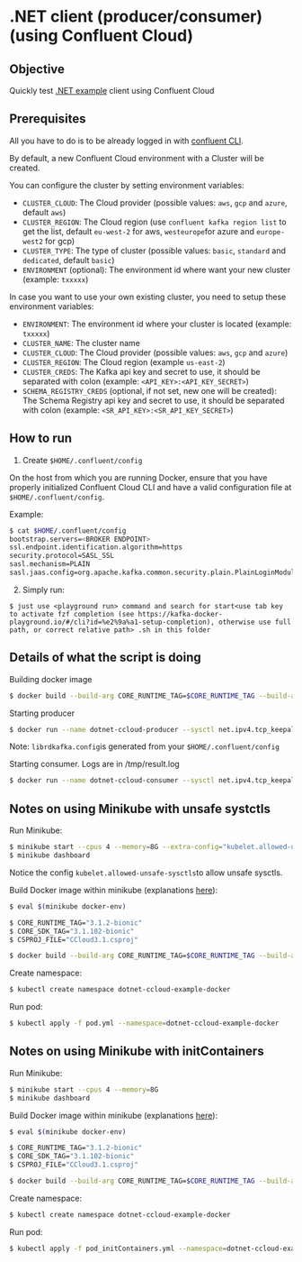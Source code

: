 # .NET client (producer/consumer) (using Confluent Cloud)

## Objective

Quickly test [.NET example](https://github.com/confluentinc/examples/tree/5.4.0-post/clients/cloud/csharp) client using Confluent Cloud

## Prerequisites

All you have to do is to be already logged in with [confluent CLI](https://docs.confluent.io/confluent-cli/current/overview.html#confluent-cli-overview).

By default, a new Confluent Cloud environment with a Cluster will be created.

You can configure the cluster by setting environment variables:

* `CLUSTER_CLOUD`: The Cloud provider (possible values: `aws`, `gcp` and `azure`, default `aws`)
* `CLUSTER_REGION`: The Cloud region (use `confluent kafka region list` to get the list, default `eu-west-2` for aws, `westeurope`for azure and `europe-west2` for gcp)
* `CLUSTER_TYPE`: The type of cluster (possible values: `basic`, `standard` and `dedicated`, default `basic`)
* `ENVIRONMENT` (optional): The environment id where want your new cluster (example: `txxxxx`) 

In case you want to use your own existing cluster, you need to setup these environment variables:

* `ENVIRONMENT`: The environment id where your cluster is located (example: `txxxxx`) 
* `CLUSTER_NAME`: The cluster name
* `CLUSTER_CLOUD`: The Cloud provider (possible values: `aws`, `gcp` and `azure`)
* `CLUSTER_REGION`: The Cloud region (example `us-east-2`)
* `CLUSTER_CREDS`: The Kafka api key and secret to use, it should be separated with colon (example: `<API_KEY>:<API_KEY_SECRET>`)
* `SCHEMA_REGISTRY_CREDS` (optional, if not set, new one will be created): The Schema Registry api key and secret to use, it should be separated with colon (example: `<SR_API_KEY>:<SR_API_KEY_SECRET>`)

## How to run

1. Create `$HOME/.confluent/config`

On the host from which you are running Docker, ensure that you have properly initialized Confluent Cloud CLI and have a valid configuration file at `$HOME/.confluent/config`.

Example:

```bash
$ cat $HOME/.confluent/config
bootstrap.servers=<BROKER ENDPOINT>
ssl.endpoint.identification.algorithm=https
security.protocol=SASL_SSL
sasl.mechanism=PLAIN
sasl.jaas.config=org.apache.kafka.common.security.plain.PlainLoginModule required username="<API KEY>" password="<API SECRET>";
```

2. Simply run:

```
$ just use <playground run> command and search for start<use tab key to activate fzf completion (see https://kafka-docker-playground.io/#/cli?id=%e2%9a%a1-setup-completion), otherwise use full path, or correct relative path> .sh in this folder
```

## Details of what the script is doing

Building docker image

```bash
$ docker build --build-arg CORE_RUNTIME_TAG=$CORE_RUNTIME_TAG --build-arg CORE_SDK_TAG=$CORE_SDK_TAG --build-arg CSPROJ_FILE=$CSPROJ_FILE -t vdesabou/dotnet-ccloud-example-docker .
```

Starting producer

```bash
$ docker run --name dotnet-ccloud-producer --sysctl net.ipv4.tcp_keepalive_time=60 --sysctl net.ipv4.tcp_keepalive_intvl=30 -v ${DIR}/librdkafka.config:/tmp/librdkafka.config -e TAG=$TAG vdesabou/dotnet-ccloud-example-docker produce client_dotnet_$TAG /tmp/librdkafka.config
```

Note: `librdkafka.config`is generated from your `$HOME/.confluent/config`

Starting consumer. Logs are in /tmp/result.log

```bash
$ docker run --name dotnet-ccloud-consumer --sysctl net.ipv4.tcp_keepalive_time=60 --sysctl net.ipv4.tcp_keepalive_intvl=30 -v ${DIR}/librdkafka.config:/tmp/librdkafka.config -e TAG=$TAG vdesabou/dotnet-ccloud-example-docker consume client_dotnet_$TAG /tmp/librdkafka.config > /tmp/result.log 2>&1 &
```

## Notes on using Minikube with unsafe systctls

Run Minikube:

```bash
$ minikube start --cpus 4 --memory=8G --extra-config="kubelet.allowed-unsafe-sysctls=net.ipv4.tcp_keepalive_time,net.ipv4.tcp_keepalive_intvl"
$ minikube dashboard
```

Notice the config `kubelet.allowed-unsafe-sysctls`to allow unsafe sysctls.

Build Docker image within minikube (explanations [here](https://dzone.com/articles/running-local-docker-images-in-kubernetes-1)):


```bash
$ eval $(minikube docker-env)

$ CORE_RUNTIME_TAG="3.1.2-bionic"
$ CORE_SDK_TAG="3.1.102-bionic"
$ CSPROJ_FILE="CCloud3.1.csproj"

$ docker build --build-arg CORE_RUNTIME_TAG=$CORE_RUNTIME_TAG --build-arg CORE_SDK_TAG=$CORE_SDK_TAG --build-arg CSPROJ_FILE=$CSPROJ_FILE -t vdesabou/dotnet-ccloud-example-docker -f Dockerfile-Minikube .
```

Create namespace:

```bash
$ kubectl create namespace dotnet-ccloud-example-docker
```

Run pod:

```bash
$ kubectl apply -f pod.yml --namespace=dotnet-ccloud-example-docker
```

## Notes on using Minikube with initContainers

Run Minikube:

```bash
$ minikube start --cpus 4 --memory=8G
$ minikube dashboard
```

Build Docker image within minikube (explanations [here](https://dzone.com/articles/running-local-docker-images-in-kubernetes-1)):


```bash
$ eval $(minikube docker-env)

$ CORE_RUNTIME_TAG="3.1.2-bionic"
$ CORE_SDK_TAG="3.1.102-bionic"
$ CSPROJ_FILE="CCloud3.1.csproj"

$ docker build --build-arg CORE_RUNTIME_TAG=$CORE_RUNTIME_TAG --build-arg CORE_SDK_TAG=$CORE_SDK_TAG --build-arg CSPROJ_FILE=$CSPROJ_FILE -t vdesabou/dotnet-ccloud-example-docker -f Dockerfile-Minikube .
```

Create namespace:

```bash
$ kubectl create namespace dotnet-ccloud-example-docker
```

Run pod:

```bash
$ kubectl apply -f pod_initContainers.yml --namespace=dotnet-ccloud-example-docker
```